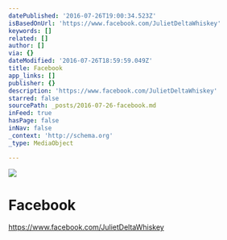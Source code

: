 ```yaml
---
datePublished: '2016-07-26T19:00:34.523Z'
isBasedOnUrl: 'https://www.facebook.com/JulietDeltaWhiskey'
keywords: []
related: []
author: []
via: {}
dateModified: '2016-07-26T18:59:59.049Z'
title: Facebook
app_links: []
publisher: {}
description: 'https://www.facebook.com/JulietDeltaWhiskey'
starred: false
sourcePath: _posts/2016-07-26-facebook.md
inFeed: true
hasPage: false
inNav: false
_context: 'http://schema.org'
_type: MediaObject

---
```

![](https://the-grid-user-content.s3-us-west-2.amazonaws.com/32e111f8-4779-4c82-b2d3-18001b50c5e1.jpg)

# Facebook

https://www.facebook.com/JulietDeltaWhiskey